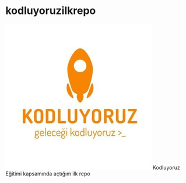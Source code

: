 # kodluyoruzilkrepo
![Kodluyoruz Logo](https://raw.githubusercontent.com/Kodluyoruz/taskforce/git/git/markdown-nedir-nasil-kullaniriz-/figures/kodluyoruz_logo.jpg)
Kodluyoruz Eğitimi kapsamında açtığım ilk repo
